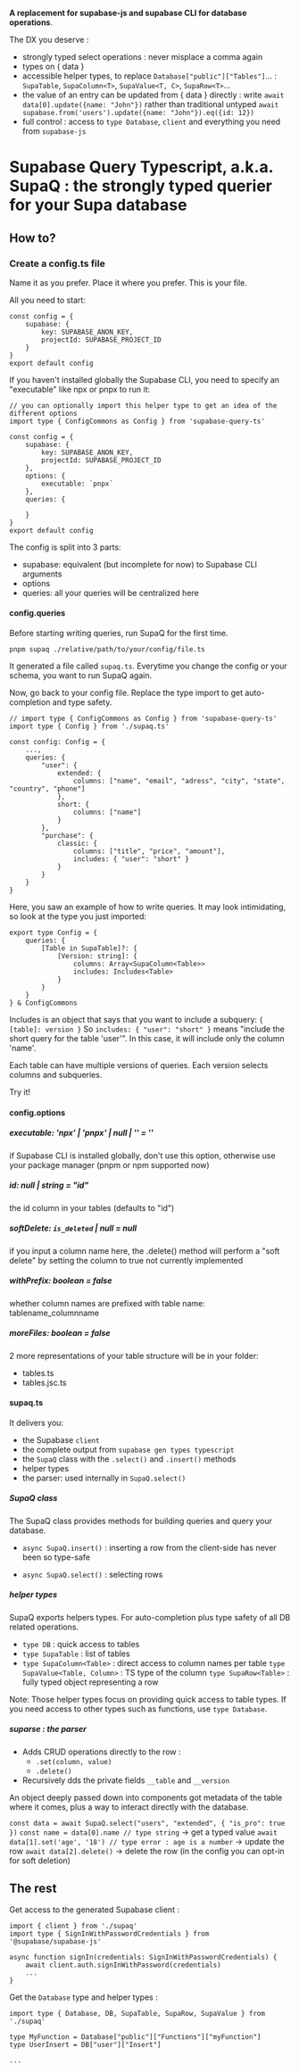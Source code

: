 **A replacement for supabase-js and supabase CLI for database operations**.

The DX you deserve :
- strongly typed select operations : 
  never misplace a comma again
- types on { data }
- accessible helper types, to replace `Database["public"]["Tables"]`... : 
  `SupaTable`, `SupaColumn<T>`, `SupaValue<T, C>`, `SupaRow<T>`...
- the value of an entry can be updated from { data } directly :
   write `await data[0].update({name: "John"})` 
   rather than traditional untyped `await supabase.from('users').update({name: "John"}).eq({id: 12})`
- full control :
  access to `type Database`, `client` and everything you need from `supabase-js` 

# Supabase Query Typescript, a.k.a. SupaQ : the strongly typed querier for your Supa database

## How to?

### Create a config.ts file

Name it as you prefer. Place it where you prefer. This is your file.

All you need to start:

```
const config = {
	supabase: {
		key: SUPABASE_ANON_KEY,
		projectId: SUPABASE_PROJECT_ID
	}
}
export default config
```

If you haven't installed globally the Supabase CLI, you need to specify an "executable" like npx or pnpx to run it: 

```
// you can optionally import this helper type to get an idea of the different options
import type { ConfigCommons as Config } from 'supabase-query-ts'

const config = {
	supabase: {
		key: SUPABASE_ANON_KEY,
		projectId: SUPABASE_PROJECT_ID
	},
	options: {
		executable: `pnpx`
	},
	queries: {

	}
}
export default config
``` 

The config is split into 3 parts:
- supabase: equivalent (but incomplete for now) to Supabase CLI arguments
- options
- queries: all your queries will be centralized here

#### config.queries

Before starting writing queries, run SupaQ for the first time.

```
pnpm supaq ./relative/path/to/your/config/file.ts
```

It generated a file called `supaq.ts`. Everytime you change the config or your schema, you want to run SupaQ again.

Now, go back to your config file. Replace the type import to get auto-completion and type safety.

```
// import type { ConfigCommons as Config } from 'supabase-query-ts'
import type { Config } from './supaq.ts'

const config: Config = {
	...,
	queries: {
		"user": {
			extended: {
				columns: ["name", "email", "adress", "city", "state", "country", "phone"]
			},
			short: {
				columns: ["name"]
			}
		},
		"purchase": {
			classic: {
				columns: ["title", "price", "amount"],
				includes: { "user": "short" }
			}
		}
	}
}
``` 

Here, you saw an example of how to write queries. It may look intimidating, so look at the type you just imported:

```
export type Config = {
	queries: {
		[Table in SupaTable]?: {
			[Version: string]: {
				columns: Array<SupaColumn<Table>>
				includes: Includes<Table>
			}
		}
	}
} & ConfigCommons
```

Includes is an object that says that you want to include a subquery:
`{ [table]: version }`
So `includes: { "user": "short" }` means "include the short query for the table 'user'". In this case, it will include only the column 'name'.

Each table can have multiple versions of queries. Each version selects columns and subqueries.

Try it!

#### config.options

##### executable: 'npx' | 'pnpx' | null | '' = ''

if Supabase CLI is installed globally, don't use this option, otherwise use your package manager (pnpm or npm supported now)

##### id: null | string = "id"

the id column in your tables (defaults to "id")

##### softDelete: `is_deleted` | null = null

if you input a column name here, the .delete() method will perform a "soft delete" by setting the column to true 
not currently implemented

##### withPrefix: boolean = false

whether column names are prefixed with table name: tablename_columnname

##### moreFiles: boolean = false

2 more representations of your table structure will be in your folder: 
- tables.ts
- tables.jsc.ts

#### supaq.ts

It delivers you:
- the Supabase `client`
- the complete output from `supabase gen types typescript`
- the `SupaQ` class with the `.select()` and `.insert()` methods
- helper types
- the parser: used internally in `SupaQ.select()`

##### SupaQ class

The SupaQ class provides methods for building queries and query your database.

- ```async SupaQ.insert()``` : inserting a row from the client-side has never been so type-safe

- ```async SupaQ.select()``` : selecting rows

##### helper types

SupaQ exports helpers types. For auto-completion plus type safety of all DB related operations.

- ```type DB``` : quick access to tables
- ```type SupaTable``` : list of tables
- ```type SupaColumn<Table>``` : direct access to column names per table
```type SupaValue<Table, Column>``` : TS type of the column
```type SupaRow<Table>``` : fully typed object representing a row

Note: Those helper types focus on providing quick access to table types. If you need access to other types such as functions, use `type Database`.

##### suparse : the parser

- Adds CRUD operations directly to the row :
	- ```.set(column, value)```
	- ```.delete()```
- Recursively dds the private fields `__table` and `__version` 

An object deeply passed down into components got metadata of the table where it comes, plus a way to interact directly with the database.

`const data = await SupaQ.select("users", "extended", { "is_pro": true })`
`const name = data[0].name // type string` -> get a typed value
`await data[1].set('age', '18') // type error : age is a number` -> update the row
`await data[2].delete()` -> delete the row (in the config you can opt-in for soft deletion)



## The rest

Get access to the generated Supabase client :

```
import { client } from './supaq'
import type { SignInWithPasswordCredentials } from '@supabase/supabase-js'

async function signIn(credentials: SignInWithPasswordCredentials) {
	await client.auth.signInWithPassword(credentials)
	...
}
```

Get the `Database` type and helper types :

```
import type { Database, DB, SupaTable, SupaRow, SupaValue } from './supaq'

type MyFunction = Database["public"]["Functions"]["myFunction"]
type UserInsert = DB["user"]["Insert"]

...

```


